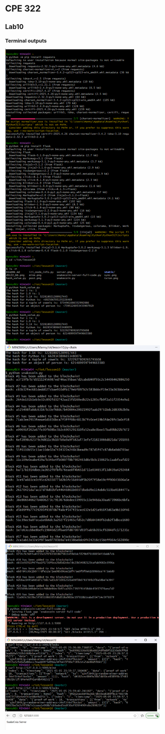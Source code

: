 # CPE 322
## Lab10
### Terminal outputs

![Image](https://github.com/Mannyv443/Design-6/blob/1905ded11d62e95926e253d599d8a37139ed8f32/Lab10/Lab10-1.png)
![Image](https://github.com/Mannyv443/Design-6/blob/8b321d823e42117ac3a60e63e6c555a26463ba6a/Lab10/Lab10-2.png)
![Image](https://github.com/Mannyv443/Design-6/blob/a1e4e8ee4b7ca60adf73ba733602a2603bd92d2f/Lab10/Lab10-3.png)
![Image](https://github.com/Mannyv443/Design-6/blob/c88a6fca431811aae39b65aebc32f887d90dc8ff/Lab10/Lab10-4.png)
